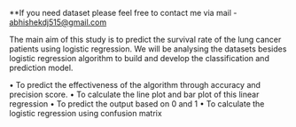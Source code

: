 
**If you need dataset please feel free to contact me via mail - abhishekdj515@gmail.com

The main aim of this study is to predict the survival rate of the lung cancer patients using logistic regression. We will be analysing the datasets besides logistic regression algorithm to build and develop the classification and prediction model.


•	To predict the effectiveness of the algorithm through accuracy and precision score.
•	To calculate the line plot and bar plot of this linear regression
•	To predict the output based on 0 and 1
•	To calculate the logistic regression using confusion matrix

